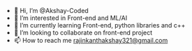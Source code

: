 - 👋 Hi, I’m @Akshay-Coded
- 👀 I’m interested in Front-end and ML/AI
- 🌱 I’m currently learning Front-end, python libraries and c++
- 💞️ I’m looking to collaborate on front-end project
- 📫 How to reach me rajinkanthakshay321@gmail.com

<!---
Akshay-Coded/Akshay-Coded is a ✨ special ✨ repository because its `README.md` (this file) appears on your GitHub profile.
You can click the Preview link to take a look at your changes.
--->
